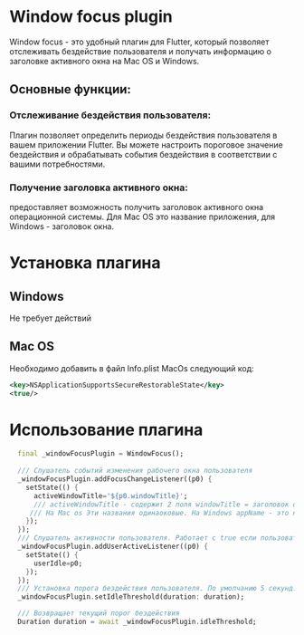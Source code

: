 # Window focus plugin

Window focus - это удобный плагин для Flutter, который позволяет отслеживать бездействие пользователя и получать информацию о заголовке активного окна на  Mac OS и Windows.

## Основные функции:

### Отслеживание бездействия пользователя:
Плагин позволяет определить периоды бездействия пользователя в вашем приложении Flutter. Вы можете настроить пороговое значение бездействия и обрабатывать события бездействия в соответствии с вашими потребностями.
### Получение заголовка активного окна:
предоставляет возможность получить заголовок активного окна операционной системы. Для Mac OS это название приложения, для Windows - заголовок окна.

# Установка плагина
## Windows
Не требует действий
## Mac OS
Необходимо добавить в файл Info.plist MacOs следующий код:
```xml
<key>NSApplicationSupportsSecureRestorableState</key>
<true/>
```
# Использование плагина
```dart
  final _windowFocusPlugin = WindowFocus();
  
  /// Слушатель событий изменения рабочего окна пользователя
  _windowFocusPlugin.addFocusChangeListener((p0) {
    setState(() {
      activeWindowTitle='${p0.windowTitle}';
      /// activeWindowTitle - содержит 2 поля windowTitle = заголовок окна, appName = Название приложения.
     /// На Mac os Эти названия одинаоковые. На Windows appName - это название процесса в котором запущено окно.
    });
  });
  /// Слушатель активности пользователя. Работает с true если пользователь активен и false если пользователь не активен.
  _windowFocusPlugin.addUserActiveListener((p0) {
    setState(() {
      userIdle=p0;
    });
  });
  /// Установка порога бездействия пользователя. По умолчанию 5 секунд.
  _windowFocusPlugin.setIdleThreshold(duration: duration);

  /// Возвращает текущий порог бездействия
  Duration duration = await _windowFocusPlugin.idleThreshold;

```